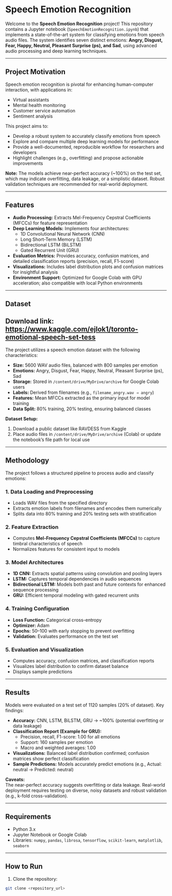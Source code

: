 # Speech Emotion Recognition

Welcome to the **Speech Emotion Recognition** project! This repository contains a Jupyter notebook (`SpeechEmotionRecognition.ipynb`) that implements a state-of-the-art system for classifying emotions from speech audio files. The system identifies seven distinct emotions: **Angry, Disgust, Fear, Happy, Neutral, Pleasant Surprise (ps), and Sad**, using advanced audio processing and deep learning techniques.

---

## Project Motivation

Speech emotion recognition is pivotal for enhancing human-computer interaction, with applications in:

- Virtual assistants  
- Mental health monitoring  
- Customer service automation  
- Sentiment analysis  

This project aims to:

- Develop a robust system to accurately classify emotions from speech  
- Explore and compare multiple deep learning models for performance  
- Provide a well-documented, reproducible workflow for researchers and developers  
- Highlight challenges (e.g., overfitting) and propose actionable improvements  

**Note:** The models achieve near-perfect accuracy (~100%) on the test set, which may indicate overfitting, data leakage, or a simplistic dataset. Robust validation techniques are recommended for real-world deployment.

---

## Features

- **Audio Processing:** Extracts Mel-Frequency Cepstral Coefficients (MFCCs) for feature representation  
- **Deep Learning Models:** Implements four architectures:
  - 1D Convolutional Neural Network (CNN)  
  - Long Short-Term Memory (LSTM)  
  - Bidirectional LSTM (BiLSTM)  
  - Gated Recurrent Unit (GRU)  
- **Evaluation Metrics:** Provides accuracy, confusion matrices, and detailed classification reports (precision, recall, F1-score)  
- **Visualizations:** Includes label distribution plots and confusion matrices for insightful analysis  
- **Environment Support:** Optimized for Google Colab with GPU acceleration; also compatible with local Python environments  

---

## Dataset

## Download link: https://www.kaggle.com/ejlok1/toronto-emotional-speech-set-tess 
The project utilizes a speech emotion dataset  with the following characteristics:

- **Size:** 5600 WAV audio files, balanced with 800 samples per emotion  
- **Emotions:** Angry, Disgust, Fear, Happy, Neutral, Pleasant Surprise (ps), Sad  
- **Storage:** Stored in `/content/drive/MyDrive/archive` for Google Colab users  
- **Labels:** Derived from filenames (e.g., `filename_angry.wav → angry`)  
- **Features:** Mean MFCCs extracted as the primary input for model training  
- **Data Split:** 80% training, 20% testing, ensuring balanced classes  

**Dataset Setup:**

1. Download a public dataset like RAVDESS from Kaggle  
2. Place audio files in `/content/drive/MyDrive/archive` (Colab) or update the notebook’s file path for local use  

---

## Methodology

The project follows a structured pipeline to process audio and classify emotions:

### 1. Data Loading and Preprocessing
- Loads WAV files from the specified directory  
- Extracts emotion labels from filenames and encodes them numerically  
- Splits data into 80% training and 20% testing sets with stratification  

### 2. Feature Extraction
- Computes **Mel-Frequency Cepstral Coefficients (MFCCs)** to capture timbral characteristics of speech  
- Normalizes features for consistent input to models  

### 3. Model Architectures
- **1D CNN:** Extracts spatial patterns using convolution and pooling layers  
- **LSTM:** Captures temporal dependencies in audio sequences  
- **Bidirectional LSTM:** Models both past and future contexts for enhanced sequence processing  
- **GRU:** Efficient temporal modeling with gated recurrent units  

### 4. Training Configuration
- **Loss Function:** Categorical cross-entropy  
- **Optimizer:** Adam  
- **Epochs:** 50–100 with early stopping to prevent overfitting  
- **Validation:** Evaluates performance on the test set  

### 5. Evaluation and Visualization
- Computes accuracy, confusion matrices, and classification reports  
- Visualizes label distribution to confirm dataset balance  
- Displays sample predictions  

---

## Results

Models were evaluated on a test set of 1120 samples (20% of dataset). Key findings:

- **Accuracy:** CNN, LSTM, BiLSTM, GRU → ~100% (potential overfitting or data leakage)  
- **Classification Report (Example for GRU):**
  - Precision, recall, F1-score: 1.00 for all emotions  
  - Support: 160 samples per emotion  
  - Macro and weighted averages: 1.00  
- **Visualizations:** Balanced label distribution confirmed; confusion matrices show perfect classification  
- **Sample Predictions:** Models accurately predict emotions (e.g., Actual: neutral → Predicted: neutral)  

**Caveats:**  
The near-perfect accuracy suggests overfitting or data leakage. Real-world deployment requires testing on diverse, noisy datasets and robust validation (e.g., k-fold cross-validation).

---

## Requirements

- Python 3.x  
- Jupyter Notebook or Google Colab  
- Libraries: `numpy`, `pandas`, `librosa`, `tensorflow`, `scikit-learn`, `matplotlib`, `seaborn`

---

## How to Run

1. Clone the repository:  
```bash
git clone <repository_url>
